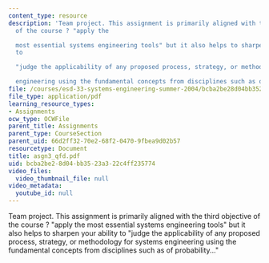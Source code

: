 ```yaml
---
content_type: resource
description: 'Team project. This assignment is primarily aligned with the third objective
  of the course ? "apply the

  most essential systems engineering tools" but it also helps to sharpen your ability
  to

  "judge the applicability of any proposed process, strategy, or methodology for systems

  engineering using the fundamental concepts from disciplines such as of probability..."'
file: /courses/esd-33-systems-engineering-summer-2004/bcba2be28d04bb3523a322c4ff235774_asgn3_qfd.pdf
file_type: application/pdf
learning_resource_types:
- Assignments
ocw_type: OCWFile
parent_title: Assignments
parent_type: CourseSection
parent_uid: 66d2ff32-70e2-68f2-0470-9fbea9d02b57
resourcetype: Document
title: asgn3_qfd.pdf
uid: bcba2be2-8d04-bb35-23a3-22c4ff235774
video_files:
  video_thumbnail_file: null
video_metadata:
  youtube_id: null
---
```

Team project. This assignment is primarily aligned with the third objective of the course ? "apply the
most essential systems engineering tools" but it also helps to sharpen your ability to
"judge the applicability of any proposed process, strategy, or methodology for systems
engineering using the fundamental concepts from disciplines such as of probability..."


